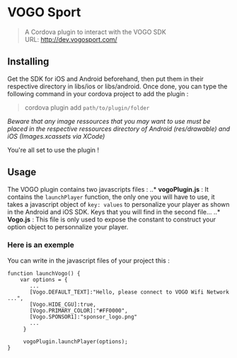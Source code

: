 # VOGO Sport
> A Cordova plugin to interact with the VOGO SDK  
> URL: http://dev.vogosport.com/

## Installing

Get the SDK for iOS and Android beforehand, then put them in their respective directory in libs/ios or libs/android.
Once done, you can type the following command in your cordova project to add the plugin :

> cordova plugin add  `path/to/plugin/folder`

*Beware that any image ressources that you may want to use must be placed in the respective ressources directory of Android (res/drawable) and iOS (Images.xcassets via XCode)*

You're all set to use the plugin !

## Usage

The VOGO plugin contains two javascripts files :
..* **vogoPlugin.js** : It contains the `launchPlayer` function, the only one you will have to use, it takes a javascript object of `key: values` to personalize your player as shown in the Android and iOS SDK. Keys that you will find in the second file...
..* **Vogo.js** : This file is only used to expose the constant to construct your option object to personnalize your player.

### Here is an exemple 
You can write in the javascript files of your project this :
```
function launchVogo() {
	var options = {
	   ... 
	   [Vogo.DEFAULT_TEXT]:"Hello, please connect to VOGO Wifi Network ...",
	   [Vogo.HIDE_CGU]:true,
	   [Vogo.PRIMARY_COLOR]:"#FF0000",
	   [Vogo.SPONSOR1]:"sponsor_logo.png"
	   ...
	 }

	 vogoPlugin.launchPlayer(options);
}
```
